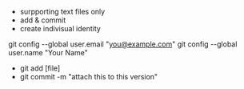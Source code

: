 - surpporting text files only
- add & commit
- create indivisual identity 

git config --global user.email "you@example.com"
git config --global user.name "Your Name"

- git add [file]
- git commit -m "attach this to this version"

